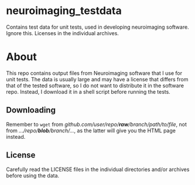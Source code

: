 # neuroimaging_testdata
Contains test data for unit tests, used in developing neuroimaging software. Ignore this. Licenses in the individual archives.

# About
This repo contains output files from Neuroimaging software that I use for unit tests. The data is usually large and may have a license that differs from that of the tested software, so I do not want to distribute it in the software repo. Instead, I download it in a shell script before running the tests.

## Downloading
Remember to `wget` from *github.com/user/repo/**raw**/branch/path/to/file*, not from *.../repo/**blob**/branch/...*, as the latter will give you the HTML page instead.

## License
Carefully read the LICENSE files in the individual directories and/or archives before using the data.
